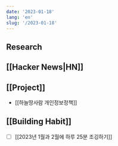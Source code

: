 ```yaml
---
date: '2023-01-18'
lang: 'en'
slug: '/2023-01-18'
---
```


## Research

## [[Hacker News|HN]]

## [[Project]]

- [[하늘땅사람 개인정보정책]]

## [[Building Habit]]

- [ ] [[2023년 1월과 2월에 하루 25분 조깅하기]]
